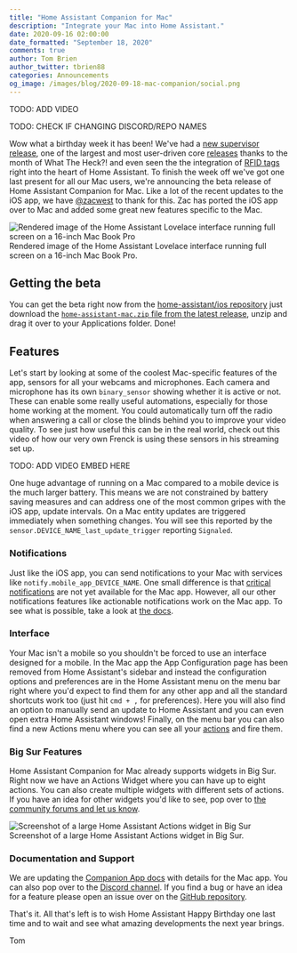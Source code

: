 ```yaml
---
title: "Home Assistant Companion for Mac"
description: "Integrate your Mac into Home Assistant."
date: 2020-09-16 02:00:00
date_formatted: "September 18, 2020"
comments: true
author: Tom Brien
author_twitter: tbrien88
categories: Announcements
og_image: /images/blog/2020-09-18-mac-companion/social.png
---
```


TODO: ADD VIDEO

TODO: CHECK IF CHANGING DISCORD/REPO NAMES


Wow what a birthday week it has been! We've had a [new supervisor release](/blog/2020/09/16/supervisor-joins-the-part), one of the largest and most user-driven core [releases](/blog/2020/09/17/release-115) thanks to the month of What The Heck?! and even seen the the integration of [RFID tags](/blog/2020/09/15/home-assistant-tags) right into the heart of Home Assistant. To finish the week off we've got one last present for all our Mac users, we're announcing the beta release of Home Assistant Companion for Mac. Like a lot of the recent updates to the iOS app, we have [@zacwest](https://github.com/zacwest) to thank for this. Zac has ported the iOS app over to Mac and added some great new features specific to the Mac.

<p class='img'>
<img src='/images/blog/2020-09-18-mac-companion/render.png' alt='Rendered image of the Home Assistant Lovelace interface running full screen on a 16-inch Mac Book Pro'></a>
Rendered image of the Home Assistant Lovelace interface running full screen on a 16-inch Mac Book Pro.
</p>

## Getting the beta

You can get the beta right now from the [home-assistant/ios repository](https://github.com/home-assistant/iOS) just download the [`home-assistant-mac.zip` file from the latest release](https://companion.home-assistant.io/app/mac/latest), unzip and drag it over to your Applications folder. Done!

## Features

Let's start by looking at some of the coolest Mac-specific features of the app, sensors for all your webcams and microphones. Each camera and microphone has its own `binary_sensor` showing whether it is active or not. These can enable some really useful automations, especially for those home working at the moment. You could automatically turn off the radio when answering a call or close the blinds behind you to improve your video quality. To see just how useful this can be in the real world, check out this video of how our very own Frenck is using these sensors in his streaming set up.

TODO: ADD VIDEO EMBED HERE

One huge advantage of running on a Mac compared to a mobile device is the much larger battery. This means we are not constrained by battery saving measures and can address one of the most common gripes with the iOS app, update intervals. On a Mac entity updates are triggered immediately when something changes. You will see this reported by the `sensor.DEVICE_NAME_last_update_trigger` reporting `Signaled`.

### Notifications

Just like the iOS app, you can send notifications to your Mac with services like `notify.mobile_app_DEVICE_NAME`. One small difference is that [critical notifications](https://companion.home-assistant.io/docs/notifications/critical-notifications) are not yet available for the Mac app. However, all our other notifications features like actionable notifications work on the Mac app. To see what is possible, take a look at [the docs](https://companion.home-assistant.io/).

### Interface

Your Mac isn't a mobile so you shouldn't be forced to use an interface designed for a mobile. In the Mac app the App Configuration page has been removed from Home Assistant's sidebar and instead the configuration options and preferences are in the Home Assistant menu on the menu bar right where you'd expect to find them for any other app and all the standard shortcuts work too (just hit `cmd + ,` for preferences). Here you will also find an option to manually send an update to Home Assistant and you can even open extra Home Assistant windows! Finally, on the menu bar you can also find a new Actions menu where you can see all your [actions](https://companion.home-assistant.io/docs/core/actions) and fire them.

### Big Sur Features

Home Assistant Companion for Mac already supports widgets in Big Sur. Right now we have an Actions Widget where you can have up to eight actions. You can also create multiple widgets with different sets of actions. If you have an idea for other widgets you'd like to see, pop over to [the community forums and let us know](https://community.home-assistant.io/t/what-kind-of-ios-14-widgets-would-you-like-to-see/211112/14).

<p class='img'>
<img src='/images/blog/2020-09-18-mac-companion/actions-widget.png' alt='Screenshot of a large Home Assistant Actions widget in Big Sur'></a>
Screenshot of a large Home Assistant Actions widget in Big Sur.
</p>

### Documentation and Support

We are updating the [Companion App docs](https://companion.home-assistant.io) with details for the Mac app. You can also pop over to the [Discord channel](https://discord.com/login?redirect_to=%2Fchannels%2F330944238910963714%2F551871772484698112). If you find a bug or have an idea for a feature please open an issue over on the [GitHub repository](https://github.com/home-assistant/iOS/issues/new/choose).

That's it. All that's left is to wish Home Assistant Happy Birthday one last time and to wait and see what amazing developments the next year brings.

Tom
